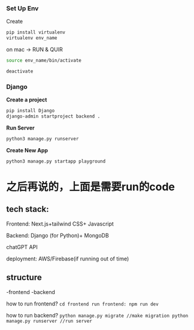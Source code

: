 ### Set Up Env

Create

```sh
pip install virtualenv
virtualenv env_name
```



on mac -> RUN & QUIR

``` sh
source env_name/bin/activate
```

``` sh
deactivate
```

### Django

**Create a project**

``` sh
pip install Django
django-admin startproject backend .
```

**Run Server**

``` sh
python3 manage.py runserver
```

**Create New App**

```she
python3 manage.py startapp playground
```




# 之后再说的，上面是需要run的code

## tech stack:

Frontend: Next.js+tailwind CSS+ Javascript

Backend: Django (for Python)+ MongoDB

chatGPT API

deployment: AWS/Firebase(if running out of time) 


## structure
-frontend
-backend

how to run frontend? 
``cd frontend
run frontend: npm run dev``


how to run backend?
``python manage.py migrate //make migration
python manage.py runserver //run server``

